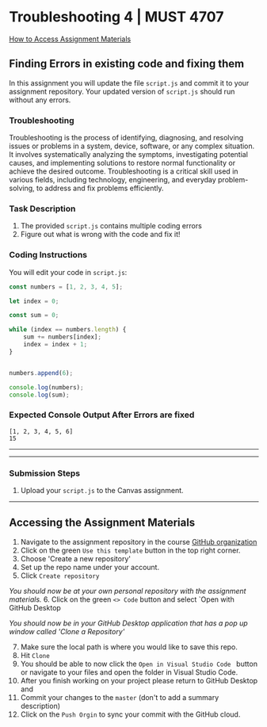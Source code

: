 # Troubleshooting 4 | MUST 4707

[How to Access Assignment Materials](#accessing-the-assignment-materials)

## Finding Errors in existing code and fixing them

In this assignment you will update the file `script.js` and commit it to your assignment repository. Your updated version of `script.js` should run without any errors. 

### Troubleshooting

Troubleshooting is the process of identifying, diagnosing, and resolving issues or problems in a system, device, software, or any complex situation. It involves systematically analyzing the symptoms, investigating potential causes, and implementing solutions to restore normal functionality or achieve the desired outcome. Troubleshooting is a critical skill used in various fields, including technology, engineering, and everyday problem-solving, to address and fix problems efficiently.


### Task Description

1. The provided `script.js` contains multiple coding errors
2. Figure out what is wrong with the code and fix it!

### Coding Instructions

You will edit your code  in `script.js`:

```javascript
const numbers = [1, 2, 3, 4, 5];

let index = 0;

const sum = 0;

while (index == numbers.length) {
    sum += numbers[index];
    index = index + 1;
}


numbers.append(6);

console.log(numbers);
console.log(sum);

```


### **Expected Console Output After Errors are fixed**
```
[1, 2, 3, 4, 5, 6]
15
```

---
---


### Submission Steps
1. Upload your `script.js` to the Canvas assignment.
---
## Accessing the Assignment Materials
1. Navigate to the assignment repository in the course [GitHub organization](https://github.com/MUST4707)
2. Click on the green `Use this template` button in the top right corner.
3. Choose 'Create a new repository'
4. Set up the repo name under your account.
5. Click `Create repository`

*You should now be at your own personal repository with the assignment materials.*
6. Click on the green `<> Code` button and select `Open with GitHub Desktop

*You should now be in your GitHub Desktop application that has a pop up window called 'Clone a Repository'*

7. Make sure the local path is where you would like to save this repo.
8. Hit `Clone`
9. You should be able to now click the `Open in Visual Studio Code ` button or navigate to your files and open the folder in Visual Studio Code.
10. After you finish working on your project please return to GitHub Desktop and
11. Commit your changes to the `master` (don't to add a summary description)
12. Click on the `Push Orgin` to sync your commit with the GitHub cloud.
